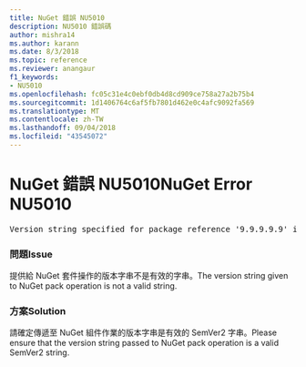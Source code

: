 ```yaml
---
title: NuGet 錯誤 NU5010
description: NU5010 錯誤碼
author: mishra14
ms.author: karann
ms.date: 8/3/2018
ms.topic: reference
ms.reviewer: anangaur
f1_keywords:
- NU5010
ms.openlocfilehash: fc05c31e4c0ebf0db4d8cd909ce758a27a2b75b4
ms.sourcegitcommit: 1d1406764c6af5fb7801d462e0c4afc9092fa569
ms.translationtype: MT
ms.contentlocale: zh-TW
ms.lasthandoff: 09/04/2018
ms.locfileid: "43545072"
---
```

# <a name="nuget-error-nu5010"></a><span data-ttu-id="40417-103">NuGet 錯誤 NU5010</span><span class="sxs-lookup"><span data-stu-id="40417-103">NuGet Error NU5010</span></span>
<pre>Version string specified for package reference '9.9.9.9.9' is invalid.</pre>

### <a name="issue"></a><span data-ttu-id="40417-104">問題</span><span class="sxs-lookup"><span data-stu-id="40417-104">Issue</span></span>

<span data-ttu-id="40417-105">提供給 NuGet 套件操作的版本字串不是有效的字串。</span><span class="sxs-lookup"><span data-stu-id="40417-105">The version string given to NuGet pack operation is not a valid string.</span></span>


### <a name="solution"></a><span data-ttu-id="40417-106">方案</span><span class="sxs-lookup"><span data-stu-id="40417-106">Solution</span></span>

<span data-ttu-id="40417-107">請確定傳遞至 NuGet 組件作業的版本字串是有效的 SemVer2 字串。</span><span class="sxs-lookup"><span data-stu-id="40417-107">Please ensure that the version string passed to NuGet pack operation is a valid SemVer2 string.</span></span>

